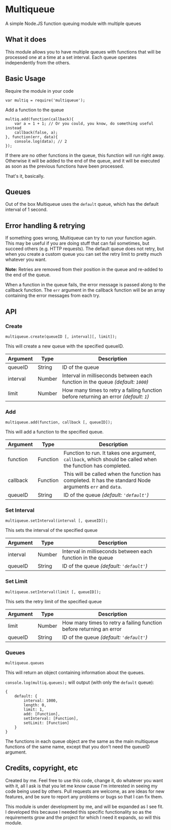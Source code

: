# Multiqueue
A simple Node.JS function queuing module with multiple queues

## What it does
This module allows you to have multiple queues with functions that will be processed one at a time at a set interval. Each queue operates independently from the others.

## Basic Usage
Require the module in your code

```
var multiq = require('multiqueue');
```


Add a function to the queue

```
multiq.add(function(callback){
	var a = 1 + 1; // Or you could, you know, do something useful instead
	callback(false, a);
}, function(err, data){
	console.log(data); // 2
});
```

If there are no other functions in the queue, this function will run right away. Otherwise it will be added to the end of the queue, and it will be executed as soon as the previous functions have been processed.

That's it, basically.

## Queues
Out of the box Multiqueue uses the `default` queue, which has the default interval of 1 second.

## Error handling & retrying
If something goes wrong, Multiqueue can try to run your function again. This may be useful if you are doing stuff that can fail sometimes, but succeed others (e.g. HTTP requests). The default queue does not retry, but when you create a custom queue you can set the retry limit to pretty much whatever you want.

**Note:** Retries are removed from their position in the queue and re-added to the end of the queue.

When a function in the queue fails, the error message is passed along to the callback function. The `err` argument in the callback function will be an array containing the error messages from each try.


## API

### Create
```
multiqueue.create(queueID [, interval][, limit]);
```

This will create a new queue with the specified queueID.

Argument | Type   | Description
---------|--------|-------------
queueID  | String | ID of the queue
interval | Number | Interval in milliseconds between each function in the queue _(default: `1000`)_
limit    | Number | How many times to retry a failing function before returning an error _(default: `1`)_


### Add
```
multiqueue.add(function, callback [, queueID]);
```

This will add a function to the specified queue.

Argument | Type     | Description
---------|----------|-------------
function | Function | Function to run. It takes one argument, `callback`, which should be called when the function has completed.
callback | Function | This will be called when the function has completed. It has the standard Node arguments `err` and `data`.
queueID  | String   | ID of the queue _(default: `'default'`)_


### Set Interval
```
multiqueue.setInterval(interval [, queueID]);
```

This sets the interval of the specified queue

Argument | Type   | Description
---------|--------|-------------
interval | Number | Interval in milliseconds between each function in the queue
queueID  | String | ID of the queue _(default: `'default'`)_


### Set Limit
```
multiqueue.setInterval(limit [, queueID]);
```

This sets the retry limit of the specified queue

Argument | Type   | Description
---------|--------|-------------
limit    | Number | How many times to retry a failing function before returning an error
queueID  | String | ID of the queue _(default: `'default'`)_


### Queues
```
multiqueue.queues
```

This will return an object containing information about the queues.

`console.log(multiq.queues);` will output (with only the `default` queue):

```
{
	default: {
		interval: 1000,
		length: 0,
		limit: 1,
		add: [Function],
		setInterval: [Function],
		setLimit: [Function]
	}
}
```

The functions in each queue object are the same as the main multiqueue functions of the same name, except that you don't need the queueID argument.

## Credits, copyright, etc
Created by me. Feel free to use this code, change it, do whatever you want with it, all I ask is that you let me know cause I'm interested in seeing my code being used by others. Pull requests are welcome, as are ideas for new features, and be sure to report any problems or bugs so that I can fix them.

This module is under development by me, and will be expanded as I see fit. I developed this because I needed this specific functionality so as the requirements grow and the project for which I need it expands, so will this module.